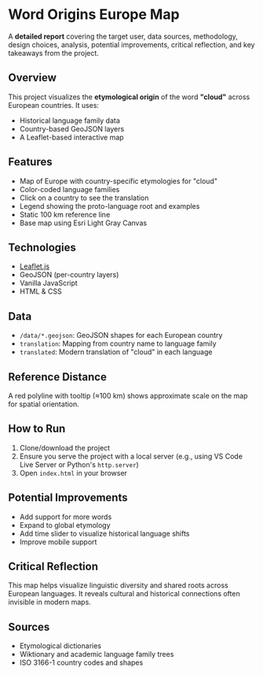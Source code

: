 # Word Origins Europe Map

A **detailed report** covering the target user, data sources, methodology, design choices, analysis, potential improvements, critical reflection, and key takeaways from the project.

## Overview

This project visualizes the **etymological origin** of the word **"cloud"** across European countries. It uses:
- Historical language family data
- Country-based GeoJSON layers
- A Leaflet-based interactive map

## Features

- Map of Europe with country-specific etymologies for "cloud"
- Color-coded language families
- Click on a country to see the translation
- Legend showing the proto-language root and examples
- Static 100 km reference line
- Base map using Esri Light Gray Canvas

## Technologies

- [Leaflet.js](https://leafletjs.com/)
- GeoJSON (per-country layers)
- Vanilla JavaScript
- HTML & CSS

## Data

- `/data/*.geojson`: GeoJSON shapes for each European country
- `translation`: Mapping from country name to language family
- `translated`: Modern translation of "cloud" in each language

## Reference Distance

A red polyline with tooltip (≈100 km) shows approximate scale on the map for spatial orientation.

## How to Run

1. Clone/download the project
2. Ensure you serve the project with a local server (e.g., using VS Code Live Server or Python's `http.server`)
3. Open `index.html` in your browser

## Potential Improvements

- Add support for more words
- Expand to global etymology
- Add time slider to visualize historical language shifts
- Improve mobile support

## Critical Reflection

This map helps visualize linguistic diversity and shared roots across European languages. It reveals cultural and historical connections often invisible in modern maps.

## Sources

- Etymological dictionaries
- Wiktionary and academic language family trees
- ISO 3166-1 country codes and shapes

